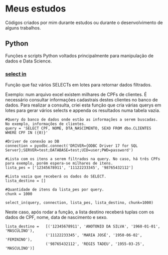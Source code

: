 # Meus estudos

Códigos criados por mim durante estudos ou durante o desenvolvimento de alguns trabalhos.

## Python

Funções e scripts Python voltados principalmente para manipulação de dados e Data Science.

### [select in](https://github.com/guilherme-pio/estudos/blob/master/Python/select_in.py)
Função que faz vários SELECTs em lotes para retornar dados filtrados.

Exemplo: num arquivo excel existem milhares de CPFs de clientes. É necessário consultar informações cadastrais destes clientes no banco de dados. Para realizar a consulta, criei esta função que cria várias querys em lotes para gerar vários selects e appenda os resultados numa tabela vazia.

```
#Query do banco de dados onde estão as informações a serem buscadas. No exemplo, informações de clientes.
query = 'SELECT CPF, NOME, DTA_NASCIMENTO, SEXO FROM dbo.CLIENTES WHERE CPF IN ({0)}'

#Driver de conexão ao DB
connection = pyodbc.connect('DRIVER={ODBC Driver 17 for SQL Server};SERVER=test;DATABASE=test;UID=user;PWD=password')

#Lista com os itens a serem filtrados na query. No caso, há três CPFs para exemplo, porém espera-se milhares de itens.
lista_pes = ['12345678911', '11122233345', '98765432112']

#Lista vazia que receberá os dados do SELECT.
lista_destino = []

#Quantidade de itens da lista_pes por query.
chunk = 1000

select_in(query, connection, lista_pes, lista_destino, chunk=1000)
```

Neste caso, após rodar a função, a lista destino receberá tuplas com os dados de CPF, nome, data de nascimento e sexo.

```
lista_destino =   [('12345678911', 'ANOTONIO DA SILVA', '1960-01-01', 'MASCULINO'),
                  ('11122233345', 'MARIA JOSÉ', '1950-06-02', 'FEMININO'),
                  ('98765432112', 'REGIS TADEU', '1955-03-25', 'MASCULINO')]
```

